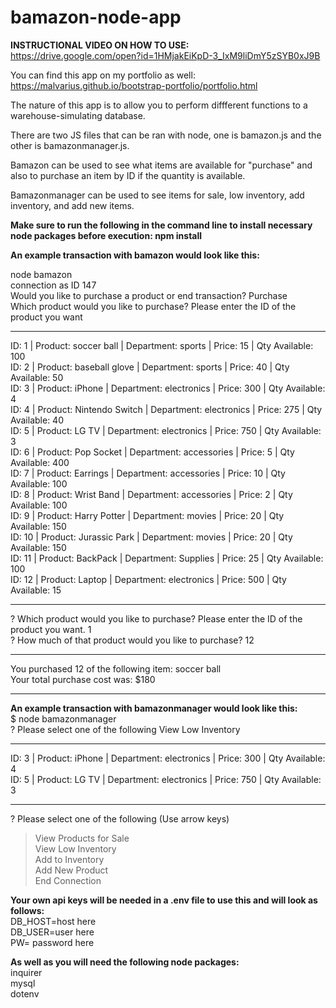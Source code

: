 # bamazon-node-app

**INSTRUCTIONAL VIDEO ON HOW TO USE:**   
https://drive.google.com/open?id=1HMjakEiKpD-3_IxM9liDmY5zSYB0xJ9B


You can find this app on my portfolio as well:  
https://malvarius.github.io/bootstrap-portfolio/portfolio.html  

The nature of this app is to allow you to perform diffferent functions to a warehouse-simulating database.  

There are two JS files that can be ran with node, one is bamazon.js and the other is bamazonmanager.js.   

Bamazon can be used to see what items are available for "purchase" and also to purchase an item by ID if the quantity is available.  

Bamazonmanager can be used to see items for sale, low inventory, add inventory, and add new items.

**Make sure to run the following in the command line to install necessary node packages before execution: npm install**

**An example transaction with bamazon would look like this:**  

 node bamazon  
connection as ID 147  
Would you like to purchase a product or end transaction? Purchase  
Which product would you like to purchase? Please enter the ID of the product you want 
- - - - - - - - - - - - - - - - - - - - - - - - - - - - - - - - - - - - - - - - - - -  
ID: 1 | Product: soccer ball | Department: sports | Price: 15 | Qty Available: 100  
ID: 2 | Product: baseball glove | Department: sports | Price: 40 | Qty Available: 50  
ID: 3 | Product: iPhone | Department: electronics | Price: 300 | Qty Available: 4  
ID: 4 | Product: Nintendo Switch | Department: electronics | Price: 275 | Qty Available: 40  
ID: 5 | Product: LG TV | Department: electronics | Price: 750 | Qty Available: 3  
ID: 6 | Product: Pop Socket | Department: accessories | Price: 5 | Qty Available: 400  
ID: 7 | Product: Earrings | Department: accessories | Price: 10 | Qty Available: 100  
ID: 8 | Product: Wrist Band | Department: accessories | Price: 2 | Qty Available: 100  
ID: 9 | Product: Harry Potter | Department: movies | Price: 20 | Qty Available: 150  
ID: 10 | Product: Jurassic Park | Department: movies | Price: 20 | Qty Available: 150  
ID: 11 | Product: BackPack | Department: Supplies | Price: 25 | Qty Available: 100  
ID: 12 | Product: Laptop | Department: electronics | Price: 500 | Qty Available: 15  
- - - - - - - - - - - - - - - - - - - - - - - - - - - - - - - - - - - - - - - - - - -   
? Which product would you like to purchase? Please enter the ID of the product you want. 1  
? How much of that product would you like to purchase? 12  
- - - - - - - - - - - - - - - - - - - - - - - - - - - - -  
You purchased 12 of the following item: soccer ball  
Your total purchase cost was: $180  
- - - - - - - - - - - - - - - - - - - - - - - - - - - - - 
**An example transaction with bamazonmanager would look like this:**  
$ node bamazonmanager  
? Please select one of the following View Low Inventory  
- - - - - - - - - - - - - - - - - - - - - - - - - - - - - - - - - - - - - -   
ID: 3 | Product: iPhone | Department: electronics | Price: 300 | Qty Available: 4  
ID: 5 | Product: LG TV | Department: electronics | Price: 750 | Qty Available: 3  
- - - - - - - - - - - - - - - - - - - - - - - - - - - - - - - - - - - - - -  
? Please select one of the following (Use arrow keys)  
> View Products for Sale  
  View Low Inventory  
  Add to Inventory  
  Add New Product  
  End Connection  
    
**Your own api keys will be needed in a .env file to use this and will look as follows:**  
DB_HOST=host here  
DB_USER=user here   
PW= password here  

**As well as you will need the following node packages:**  
inquirer  
mysql  
dotenv  

